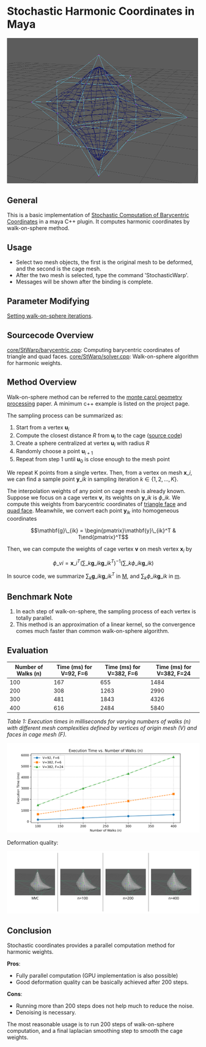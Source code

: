 # Stochastic Harmonic Coordinates in Maya

<img src="Untitled.png" alt="drawing" width="500"/>

## General

This is a basic implementation of [Stochastic Computation of Barycentric Coordinates](https://graphics.pixar.com/library/StochasticCoordinates/) in a maya C++ plugin. 
It computes harmonic coordinates by walk-on-sphere method.

## Usage 

- Select two mesh objects, the first is the original mesh to be deformed, and the second is the cage mesh. 
- After the two mesh is selected, type the command 'StochasticWarp'.
- Messages will be shown after the binding is complete. 

## Parameter Modifying

[Setting walk-on-sphere iterations](https://github.com/yoharol/StochasticWarp/blob/73e3f292a8aa81fe6516ea9018f21d2586c32b71/src/StochasticWarp.cpp#L73).

## Sourcecode Overview

[core/StWarp/barycentric.cpp](https://github.com/yoharol/StochasticWarp/blob/main/core/StWarp/barycentric.cpp): Computing barycentric coordinates of triangle and quad faces.
[core/StWarp/solver.cpp](https://github.com/yoharol/StochasticWarp/blob/main/core/StWarp/solver.cpp): Walk-on-sphere algorithm for harmonic weights.

## Method Overview

Walk-on-sphere method can be referred to the [monte carol geometry processing](https://www.cs.cmu.edu/~kmcrane/Projects/MonteCarloGeometryProcessing/index.html) paper. 
A minimum c++ example is listed on the project page.

The sampling process can be summarized as:
1. Start from a vertex $\mathbf{u}_i$
2. Compute the closest distance $R$ from $\mathbf{u}_i$ to the cage ([source code](https://github.com/yoharol/StochasticWarp/blob/06f9ef277271109a525877a7cd8151c9e78638ce/core/StWarp/solver.cpp#L140))
3. Create a sphere centralized at vertex $\mathbf{u}_i$  with radius $R$
4. Randomly choose a point  $\mathbf{u}_{i+1}$
5. Repeat from step 1 until  $\mathbf{u}_0$ is close enough to the mesh point

We repeat K points from a single vertex. Then, from a vertex on mesh $\mathbf{x}\_i$, we can find a sample point $\mathbf{y}\_{ik}$ in sampling iteration $k\in\{1, 2, \dots, K\}$.

The interpolation weights of any point on cage mesh is already known. Suppose we focus on a cage vertex $\mathbf{v}$, its weights on $\mathbf{y}\_{ik}$ is $\phi\_{ik}$. We compute this weights from barycentric coordinates of [triangle face](https://github.com/yoharol/StochasticWarp/blob/06f9ef277271109a525877a7cd8151c9e78638ce/core/StWarp/solver.cpp#L155) and [quad face](https://github.com/yoharol/StochasticWarp/blob/06f9ef277271109a525877a7cd8151c9e78638ce/core/StWarp/solver.cpp#L171). Meanwhile, we convert each point $\mathbf{y}_{ik}$ into homogeneous coordinates

$$\mathbf{g}\_{ik} = \begin{pmatrix}\mathbf{y}\_{ik}^T & 1\end{pmatrix}^T$$

Then, we can compute the weights of cage vertex $\mathbf{v}$ on mesh vertex $\mathbf{x}_i$ by

$$\phi\_{vi} = \mathbf{x}\_i^T \left(\sum\_k\mathbf{g}\_{ik}\mathbf{g}\_{ik}^T\right)^{-1}\left(\sum\_k \phi\_{ik}\mathbf{g}\_{ik}\right)$$

In source code, we summarize $\sum_k\mathbf{g}\_{ik}\mathbf{g}\_{ik}^T$ in [M](https://github.com/yoharol/StochasticWarp/blob/06f9ef277271109a525877a7cd8151c9e78638ce/core/StWarp/solver.cpp#L207), and $\sum_k \phi\_{ik}\mathbf{g}\_{ik}$ in [m](https://github.com/yoharol/StochasticWarp/blob/06f9ef277271109a525877a7cd8151c9e78638ce/core/StWarp/solver.cpp#L221).

## Benchmark Note

1. In each step of walk-on-sphere, the sampling process of each vertex is totally parallel. 
2. This method is an approximation of a linear kernel, so the convergence comes much faster than common walk-on-sphere algorithm.

## Evaluation

| Number of Walks (n) | Time (ms) for V=92, F=6 | Time (ms) for V=382, F=6 | Time (ms) for V=382, F=24 |
| ------------------- | ----------------------- | ------------------------ | ------------------------- |
| 100                 | 167                     | 655                      | 1484                      |
| 200                 | 308                     | 1263                     | 2990                      |
| 300                 | 481                     | 1843                     | 4326                      |
| 400                 | 616                     | 2484                     | 5840                      |

*Table 1: Execution times in milliseconds for varying numbers of walks (n) with different mesh complexities defined by vertices of origin mesh (V) and faces in cage mesh (F).*

![plot](./plot/plot.svg)

Deformation quality:

![plot](./plot/shape.svg)


## Conclusion

Stochastic coordinates provides a parallel computation method for harmonic weights. 

**Pros**:
- Fully parallel computation (GPU implementation is also possible)
- Good deformation quality can be basically achieved after 200 steps.

**Cons**:
- Running more than 200 steps does not help much to reduce the noise.
- Denoising is necessary. 

The most reasonable usage is to run 200 steps of walk-on-sphere computation, and a final laplacian smoothing step to smooth the cage weights.  
